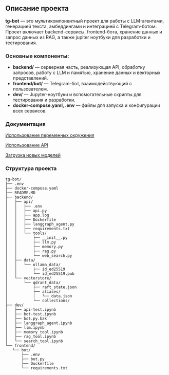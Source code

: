 ## Описание проекта

**tg-bot** — это мультикомпонентный проект для работы с LLM-агентами, генерацией текста, эмбеддингами и интеграцией с Telegram-ботом. Проект включает backend-сервисы, frontend-бота, хранение данных  и запрос данных из RAG, а также jupiter ноутбуки для разработки и тестирования.

### Основные компоненты:

- **backend/** — серверная часть, реализующая API, обработку запросов, работу с LLM и памятью, хранение данных и векторных представлений.
- **frontend/bot/** — Telegram-бот, взаимодействующий с пользователем.
- **dev/** — Jupyter-ноутбуки и вспомогательные скрипты для тестирования и разработки.
- **docker-compose.yaml, .env** — файлы для запуска и конфигурации всех сервисов.

### Документация

[Использование переменных окружения](./doc/env.md)

[Использование API](./doc/api.md)

[Загрузка новых моделей](./doc/llm.md)

### Структура проекта

```text
tg-bot/
├── .env
├── docker-compose.yaml
├── README.MD
├── backend/
│   ├── api/
│   │   ├── .env
│   │   ├── api.py
│   │   ├── app.log
│   │   ├── Dockerfile
│   │   ├── langgraph_agent.py
│   │   ├── requirements.txt
│   │   └── tools/
│   │       ├── __init__.py
│   │       ├── llm.py
│   │       ├── memory.py
│   │       ├── rag.py
│   │       └── web_search.py
│   ├── data/
│   │   └── ollama_data/
│   │       ├── id_ed25519
│   │       └── id_ed25519.pub
│   └── vectorstore/
│       └── qdrant_data/
│           ├── raft_state.json
│           ├── aliases/
│           │   └── data.json
│           └── collections/
├── dev/
│   ├── api-test.ipynb
│   ├── bot-test.ipynb
│   ├── bot.py.bak
│   ├── langgraph_agent.ipynb
│   ├── llm.ipynb
│   ├── memory_tool.ipynb
│   ├── rag_tool.ipynb
│   └── search_tool.ipynb
└── frontend/
   └── bot/
       ├── .env
       ├── bot.py
       ├── Dockerfile
       └── requirements.txt
    
```